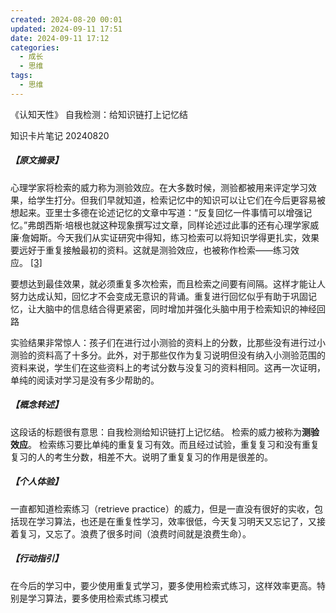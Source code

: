 ```yaml
---
created: 2024-08-20 00:01
updated: 2024-09-11 17:51
date: 2024-09-11 17:12
categories:
  - 成长
  - 思维
tags:
  - 思维
---
```



《认知天性》 自我检测：给知识链打上记忆结

知识卡片笔记 20240820

##### 【原文摘录】
心理学家将检索的威力称为测验效应。在大多数时候，测验都被用来评定学习效果，给学生打分。但我们早就知道，检索记忆中的知识可以让它们在今后更容易被想起来。亚里士多德在论述记忆的文章中写道：“反复回忆一件事情可以增强记忆。”弗朗西斯·培根也就这种现象撰写过文章，同样论述过此事的还有心理学家威廉·詹姆斯。今天我们从实证研究中得知，练习检索可以将知识学得更扎实，效果要远好于重复接触最初的资料。这就是测验效应，也被称作检索——练习效应。 [[3]](file:///text/part0021.html#note20n)

要想达到最佳效果，就必须重复多次检索，而且检索之间要有间隔。这样才能让人努力达成认知，回忆才不会变成无意识的背诵。重复进行回忆似乎有助于巩固记忆，让大脑中的信息结合得更紧密，同时增加并强化头脑中用于检索知识的神经回路


实验结果非常惊人：孩子们在进行过小测验的资料上的分数，比那些没有进行过小测验的资料高了十多分。此外，对于那些仅作为复习说明但没有纳入小测验范围的资料来说，学生们在这些资料上的考试分数与没复习的资料相同。这再一次证明，单纯的阅读对学习是没有多少帮助的。

##### 【概念转述】
这段话的标题很有意思：自我检测给知识链打上记忆结。 检索的威力被称为**测验效应**。
检索练习要比单纯的重复复习有效。而且经过试验，重复复习和没有重复复习的人的考生分数，相差不大。说明了重复复习的作用是很差的。

##### 【个人体验】
一直都知道检索练习（retrieve practice）的威力，但是一直没有很好的实收，包括现在学习算法，也还是在重复性学习，效率很低，今天复习明天又忘记了，又接着复习，又忘了。浪费了很多时间（浪费时间就是浪费生命）。

##### 【行动指引】
在今后的学习中，要少使用重复式学习，要多使用检索式练习，这样效率更高。特别是学习算法，要多使用检索式练习模式


